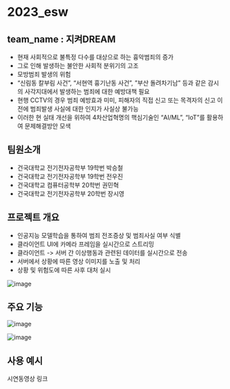 # 2023_esw
## team_name : 지켜DREAM

- 현재 사회적으로 불특정 다수를 대상으로 하는 흉악범죄의 증가
- 그로 인해 발생하는 불안한 사회적 분위기의 고조
- 모방범죄 발생의 위험
- “신림동 칼부림 사건”, “서현역 흉기난동 사건”, ”부산 돌려차기남” 등과 같은 감시의 사각지대에서 발생하는 범죄에 대한 예방대책 필요
- 현행 CCTV의 경우 범죄 예방효과 미미, 피해자의 직접 신고 또는 목격자의 신고 이전에 범죄발생 사실에 대한 인지가 사실상 불가능
- 이러한 현 실태 개선을 위하여 4차산업혁명의 핵심기술인 “AI/ML”, “IoT”를 활용하여 문제해결방안 모색

## 팀원소개
- 건국대학교 전기전자공학부 19학번 박승철
- 건국대학교 전기전자공학부 19학번 전우진
- 건국대학교 컴퓨터공학부 20학번 권민혁
- 건국대학교 전기전자공학부 20학번 장시영

## 프로젝트 개요

- 인공지능 모델학습을 통하여 범죄 전조증상 및 범죄사실 여부 식별
- 클라이언트 UI에 카메라 프레임을 실시간으로 스트리밍
- 클라이언트 -> 서버 간 이상행동과 관련된 데이터를 실시간으로 전송
- 서버에서 상황에 따른 영상 이미지를 노출 및 처리
- 상황 및 위험도에 따른 사후 대처 실시

![image](https://github.com/imscow11253/2023_esw/assets/71692903/783fdfa2-5c9b-46fd-9a7f-05fb72fa8194)


## 주요 기능

![image](https://github.com/imscow11253/2023_esw/assets/71692903/0e7e1469-81ca-469c-8cae-4b934bd1011f)

![image](https://github.com/imscow11253/2023_esw/assets/71692903/74fa1416-dd08-4aaf-9644-15a432bba807)



## 사용 예시
시연동영상 링크
